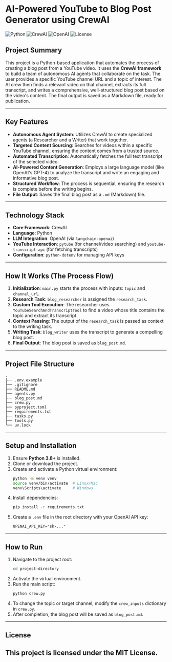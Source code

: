 # AI-Powered YouTube to Blog Post Generator using CrewAI

![Python](https://img.shields.io/badge/Python-3.8%2B-blue)
![CrewAI](https://img.shields.io/badge/CrewAI-AI%20Agents-orange)
![OpenAI](https://img.shields.io/badge/OpenAI-GPT--4-brightgreen)
![License](https://img.shields.io/badge/License-MIT-green)

## Project Summary

This project is a Python-based application that automates the process of creating a blog post from a YouTube video. It uses the **CrewAI framework** to build a team of autonomous AI agents that collaborate on the task. The user provides a specific YouTube channel URL and a topic of interest. The AI crew then finds a relevant video on that channel, extracts its full transcript, and writes a comprehensive, well-structured blog post based on the video's content. The final output is saved as a Markdown file, ready for publication.

---

## Key Features

- **Autonomous Agent System**: Utilizes CrewAI to create specialized agents (a Researcher and a Writer) that work together.  
- **Targeted Content Sourcing**: Searches for videos within a specific YouTube channel, ensuring the content comes from a trusted source.  
- **Automated Transcription**: Automatically fetches the full text transcript of the selected video.  
- **AI-Powered Content Generation**: Employs a large language model (like OpenAI's GPT-4) to analyze the transcript and write an engaging and informative blog post.  
- **Structured Workflow**: The process is sequential, ensuring the research is complete before the writing begins.  
- **File Output**: Saves the final blog post as a `.md` (Markdown) file.

---

## Technology Stack

- **Core Framework**: CrewAI  
- **Language**: Python  
- **LLM Integration**: OpenAI (via `langchain-openai`)  
- **YouTube Interaction**: `pytube` (for channel/video searching) and `youtube-transcript-api` (for fetching transcripts)  
- **Configuration**: `python-dotenv` for managing API keys

---

## How It Works (The Process Flow)

1. **Initialization**: `main.py` starts the process with inputs: `topic` and `channel_url`.  
2. **Research Task**: `blog_researcher` is assigned the `research_task`.  
3. **Custom Tool Execution**: The researcher uses `YouTubeSearchAndTranscriptTool` to find a video whose title contains the topic and extract its transcript.  
4. **Context Passing**: The output of the `research_task` is passed as context to the writing task.  
5. **Writing Task**: `blog_writer` uses the transcript to generate a compelling blog post.  
6. **Final Output**: The blog post is saved as `blog_post.md`.

---

## Project File Structure

```
.
├── .env.example
├── .gitignore
├── README.md
├── agents.py
├── blog_post.md
├── crew.py
├── pyproject.toml
├── requirements.txt
├── tasks.py
├── tools.py
└── uv.lock
```

---

## Setup and Installation

1. Ensure **Python 3.8+** is installed.  
2. Clone or download the project.  
3. Create and activate a Python virtual environment:
   ```bash
   python -m venv venv
   source venv/bin/activate  # Linux/Mac
   venv\Scripts\activate     # Windows
   ```  
4. Install dependencies:
   ```bash
   pip install -r requirements.txt
   ```  
5. Create a `.env` file in the root directory with your OpenAI API key:
   ```
   OPENAI_API_KEY="sk-..."
   ```

---

## How to Run

1. Navigate to the project root:
   ```bash
   cd project-directory
   ```  
2. Activate the virtual environment.  
3. Run the main script:
   ```bash
   python crew.py
   ```  
4. To change the topic or target channel, modify the `crew_inputs` dictionary in `crew.py`.  
5. After completion, the blog post will be saved as `blog_post.md`.

---

## License

This project is licensed under the **MIT License**.  
---
